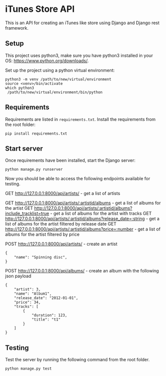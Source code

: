 # iTunes Store API

This is an API for creating an iTunes like store using Django and Django rest framework.

## Setup


This project uses python3, make sure you have python3 installed in your OS: https://www.python.org/downloads/.


Set up the project using a python virtual environment:

```
python3 -m venv /path/to/new/virtual/environment
source <venv>/bin/activate
which python3
 /path/to/new/virtual/environment/bin/python
```

## Requirements

Requirements are listed in `requirements.txt`. Install the requirements from the root folder:

```
pip install requirements.txt
```

## Start server

Once requirements have been installed, start the Django server:

```
python manage.py runserver
```


Now you should be able to access the following endpoints available for testing.

GET http://127.0.0.1:8000/api/artists/ - get a list of artists

GET http://127.0.0.1:8000/api/artists/:artistid/albums - get a list of albums for the artist
GET http://127.0.0.1:8000/api/artists/:artistid/albums?include_tracklist=true - get a list of albums for the artist with tracks
GET http://127.0.0.1:8000/api/artists/:artistid/albums?release_date=:string - get a list of albums for the artist filtered by release date
GET http://127.0.0.1:8000/api/artists/:artistid/albums?price=:number - get a list of albums for the artist filtered by price

POST http://127.0.0.1:8000/api/artists/ - create an artist
```
{
    "name": "Spinning disc",
}
```


POST http://127.0.0.1:8000/api/albums/ - create an album with the following json payload
```
{
    "artist": 3,
    "name": "Album1",
    "release_date": "2012-01-01",
    "price": 34,
    "tracks": [
        {
            "duration": 123,
            "title": "t1"
        }
    ]
}

```


## Testing

Test the server by running the following command from the root folder.

```
python manage.py test
```